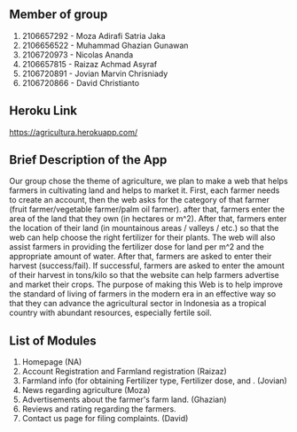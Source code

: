 ## Member of group
1. 2106657292 - Moza Adirafi Satria Jaka
2. 2106656522 - Muhammad Ghazian Gunawan  
3. 2106720973 - Nicolas Ananda 
4. 2106657815 - Raizaz Achmad Asyraf
5. 2106720891 - Jovian Marvin Chrisniady
6. 2106720866 - David Christianto

## Heroku Link
https://agricultura.herokuapp.com/

## Brief Description of the App
Our group chose the theme of agriculture, we plan to make a web that helps farmers in cultivating land and helps to market it. First, each farmer needs to create an account, then the web asks for the category of that farmer (fruit farmer/vegetable farmer/palm oil farmer). after that, farmers enter the area of the land that they own (in hectares or m^2). After that, farmers enter the location of their land (in mountainous areas / valleys / etc.) so that the web can help choose the right fertilizer for their plants. The web will also assist farmers in providing the fertilizer dose for land per m^2 and the appropriate amount of water. After that, farmers are asked to enter their harvest (success/fail). If successful, farmers are asked to enter the amount of their harvest in tons/kilo so that the website can help farmers advertise and market their crops. The purpose of making this Web is to help improve the standard of living of farmers in the modern era in an effective way so that they can advance the agricultural sector in Indonesia as a tropical country with abundant resources, especially fertile soil.

## List of Modules
1. Homepage (NA)
2. Account Registration and Farmland registration (Raizaz)
3. Farmland info (for obtaining Fertilizer type, Fertilizer dose, and . (Jovian)
4. News regarding agriculture (Moza)
5. Advertisements about the farmer's farm land. (Ghazian)
6. Reviews and rating regarding the farmers.
7. Contact us page for filing complaints. (David)
